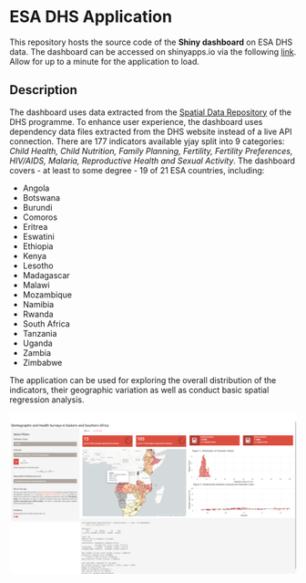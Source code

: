 # ESA DHS Application
This repository hosts the source code of the **Shiny dashboard** on ESA DHS data. The dashboard can be accessed on shinyapps.io via the following [link](https://alinacherkas.shinyapps.io/esa-dhs-app/). Allow for up to a minute for the application to load.

## Description
The dashboard uses data extracted from the [Spatial Data Repository](https://spatialdata.dhsprogram.com/home/) of the DHS programme. To enhance user experience, the dashboard uses dependency data files extracted from the DHS website instead of a live API connection. There are 177 indicators available yjay split into 9 categories: *Child Health, Child Nutrition, Family Planning, Fertility, Fertility Preferences, HIV/AIDS, Malaria, Reproductive Health and Sexual Activity*. The dashboard covers - at  least to some degree - 19 of 21 ESA countries, including:

- Angola
- Botswana
- Burundi
- Comoros
- Eritrea
- Eswatini
- Ethiopia
- Kenya
- Lesotho
- Madagascar
- Malawi
- Mozambique
- Namibia
- Rwanda
- South Africa
- Tanzania
- Uganda
- Zambia
- Zimbabwe

The application can be used for exploring the overall distribution of the indicators, their geographic variation as well as conduct basic spatial regression analysis.

![Preview](www/preview.png)
